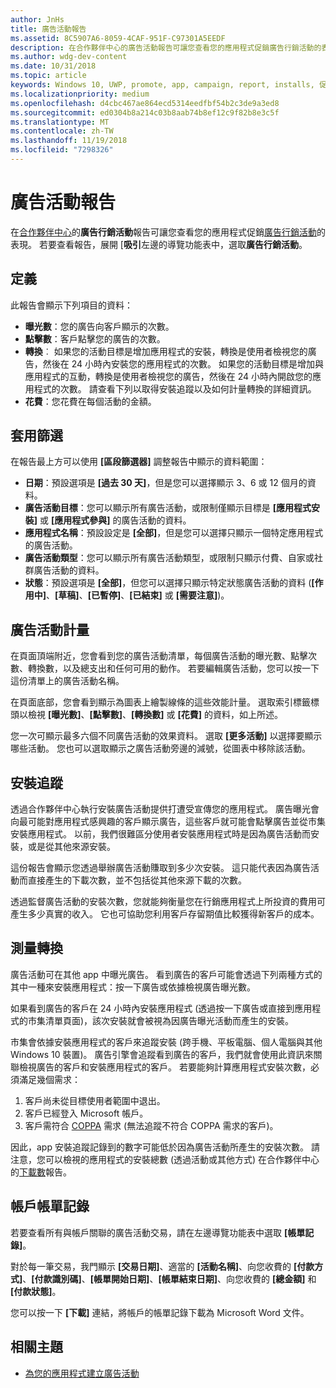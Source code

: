```yaml
---
author: JnHs
title: 廣告活動報告
ms.assetid: 8C5907A6-8059-4CAF-951F-C97301A5EEDF
description: 在合作夥伴中心的廣告活動報告可讓您查看您的應用程式促銷廣告行銷活動的表現。
ms.author: wdg-dev-content
ms.date: 10/31/2018
ms.topic: article
keywords: Windows 10, UWP, promote, app, campaign, report, installs, 促銷, 應用程式, 行銷活動, 報告, 安裝
ms.localizationpriority: medium
ms.openlocfilehash: d4cbc467ae864ecd5314eedfbf54b2c3de9a3ed8
ms.sourcegitcommit: ed0304b8a214c03b8aab74b8ef12c9f82b8e3c5f
ms.translationtype: MT
ms.contentlocale: zh-TW
ms.lasthandoff: 11/19/2018
ms.locfileid: "7298326"
---
```

# <a name="ad-campaign-report"></a>廣告活動報告

在[合作夥伴中心](https://partner.microsoft.com/dashboard)的**廣告行銷活動**報告可讓您查看您的應用程式促銷[廣告行銷活動](create-an-ad-campaign-for-your-app.md)的表現。 若要查看報告，展開 [**吸引**左邊的導覽功能表中，選取**廣告行銷活動**。

## <a name="definitions"></a>定義

此報告會顯示下列項目的資料：

-   **曝光數**：您的廣告向客戶顯示的次數。
-   **點擊數**：客戶點擊您的廣告的次數。
-   **轉換**︰ 如果您的活動目標是增加應用程式的安裝，轉換是使用者檢視您的廣告，然後在 24 小時內安裝您的應用程式的次數。 如果您的活動目標是增加與應用程式的互動，轉換是使用者檢視您的廣告，然後在 24 小時內開啟您的應用程式的次數。 請查看下列以取得安裝追蹤以及如何計量轉換的詳細資訊。
-   **花費**：您花費在每個活動的金額。

## <a name="apply-filters"></a>套用篩選

在報告最上方可以使用 **\[區段篩選器\]** 調整報告中顯示的資料範圍：

-   **日期**：預設選項是 **\[過去 30 天\]**，但是您可以選擇顯示 3、6 或 12 個月的資料。
-   **廣告活動目標**：您可以顯示所有廣告活動，或限制僅顯示目標是 **\[應用程式安裝\]** 或 **\[應用程式參與\]** 的廣告活動的資料。
-   **應用程式名稱**：預設設定是 **\[全部\]**，但是您可以選擇只顯示一個特定應用程式的廣告活動。
-   **廣告活動類型**：您可以顯示所有廣告活動類型，或限制只顯示付費、自家或社群廣告活動的資料。
-   **狀態**：預設選項是 **\[全部\]**，但您可以選擇只顯示特定狀態廣告活動的資料 (**\[作用中\]**、**\[草稿\]**、**\[已暫停\]**、**\[已結束\]** 或 **\[需要注意\]**)。


## <a name="ad-campaign-metrics"></a>廣告活動計量

在頁面頂端附近，您會看到您的廣告活動清單，每個廣告活動的曝光數、點擊次數、轉換數，以及總支出和任何可用的動作。 若要編輯廣告活動，您可以按一下這份清單上的廣告活動名稱。

在頁面底部，您會看到顯示為圖表上繪製線條的這些效能計量。 選取索引標籤標頭以檢視 **\[曝光數\]**、**\[點擊數\]**、**\[轉換數\]** 或 **\[花費\]** 的資料，如上所述。

您一次可顯示最多六個不同廣告活動的效果資料。 選取 **\[更多活動\]** 以選擇要顯示哪些活動。 您也可以選取顯示之廣告活動旁邊的減號，從圖表中移除該活動。


## <a name="install-tracking"></a>安裝追蹤

透過合作夥伴中心執行安裝廣告活動提供打遭受宣傳您的應用程式。 廣告曝光會向最可能對應用程式感興趣的客戶顯示廣告，這些客戶就可能會點擊廣告並從市集安裝應用程式。 以前，我們很難區分使用者安裝應用程式時是因為廣告活動而安裝，或是從其他來源安裝。

這份報告會顯示您透過舉辦廣告活動賺取到多少次安裝。 這只能代表因為廣告活動而直接產生的下載次數，並不包括從其他來源下載的次數。

透過監督廣告活動的安裝次數，您就能夠衡量您在行銷應用程式上所投資的費用可產生多少真實的收入。 它也可協助您利用客戶存留期值比較獲得新客戶的成本。


## <a name="measuring-conversions"></a>測量轉換

廣告活動可在其他 app 中曝光廣告。 看到廣告的客戶可能會透過下列兩種方式的其中一種來安裝應用程式：按一下廣告或依據檢視廣告曝光數。

如果看到廣告的客戶在 24 小時內安裝應用程式 (透過按一下廣告或直接到應用程式的市集清單頁面)，該次安裝就會被視為因廣告曝光活動而產生的安裝。

市集會依據安裝應用程式的客戶來追蹤安裝 (跨手機、平板電腦、個人電腦與其他 Windows 10 裝置)。 廣告引擎會追蹤看到廣告的客戶，我們就會使用此資訊來關聯檢視廣告的客戶和安裝應用程式的客戶。 若要能夠計算應用程式安裝次數，必須滿足幾個需求：

1.  客戶尚未從目標使用者範圍中退出。
2.  客戶已經登入 Microsoft 帳戶。
3.  客戶需符合 [COPPA](http://go.microsoft.com/fwlink?LinkId=536558) 需求 (無法追蹤不符合 COPPA 需求的客戶)。

因此，app 安裝追蹤記錄到的數字可能低於因為廣告活動所產生的安裝次數。 請注意，您可以檢視的應用程式的安裝總數 (透過活動或其他方式) 在合作夥伴中心的[下載數](acquisitions-report.md)報告。


## <a name="account-billing-history"></a>帳戶帳單記錄

若要查看所有與帳戶關聯的廣告活動交易，請在左邊導覽功能表中選取 **\[帳單記錄\]**。

對於每一筆交易，我門顯示 **\[交易日期\]**、適當的 **\[活動名稱\]**、向您收費的 **\[付款方式\]**、**\[付款識別碼\]**、**\[帳單開始日期\]**、**\[帳單結束日期\]**、向您收費的 **\[總金額\]** 和 **\[付款狀態\]**。

您可以按一下 **\[下載\]** 連結，將帳戶的帳單記錄下載為 Microsoft Word 文件。

## <a name="related-topics"></a>相關主題

* [為您的應用程式建立廣告活動](create-an-ad-campaign-for-your-app.md)

 

 
